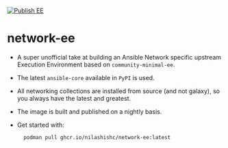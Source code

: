 [![Publish EE](https://github.com/NilashishC/network-ee/actions/workflows/publish.yml/badge.svg?branch=main&event=schedule)](https://github.com/NilashishC/network-ee/actions/workflows/publish.yml)
# network-ee

* A super unofficial take at building an Ansible Network specific upstream Execution Environment based on `community-minimal-ee`.
* The latest `ansible-core` available in `PyPI` is used.
* All networking collections are installed from source (and not galaxy), so you always have the latest and greatest.
* The image is built and published on a nightly basis.
* Get started with:

        podman pull ghcr.io/nilashishc/network-ee:latest
